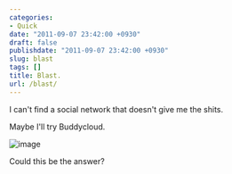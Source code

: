 ```yaml
---
categories:
- Quick
date: "2011-09-07 23:42:00 +0930"
draft: false
publishdate: "2011-09-07 23:42:00 +0930"
slug: blast
tags: []
title: Blast.
url: /blast/
---
```

I can't find a social network that doesn't give me the shits.

Maybe I'll try Buddycloud.

![image](https://turbo.geekorium.com.au/wp-content/uploads/wpid-256x256.png)

Could this be the answer?
